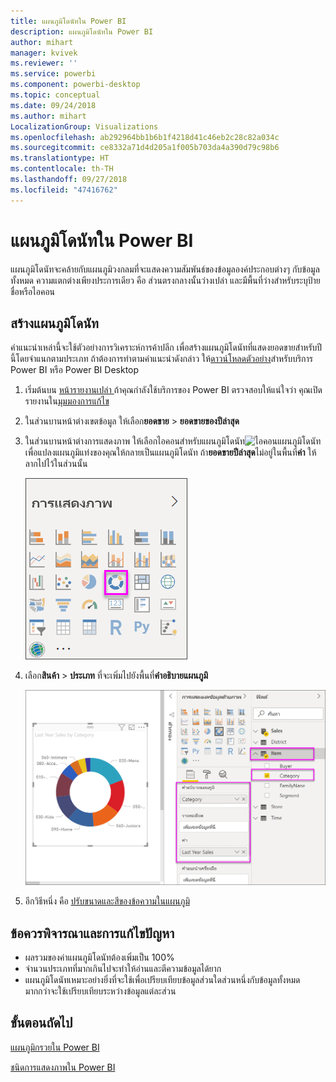 ```yaml
---
title: แผนภูมิโดนัทใน Power BI
description: แผนภูมิโดนัทใน Power BI
author: mihart
manager: kvivek
ms.reviewer: ''
ms.service: powerbi
ms.component: powerbi-desktop
ms.topic: conceptual
ms.date: 09/24/2018
ms.author: mihart
LocalizationGroup: Visualizations
ms.openlocfilehash: ab292964bb1b6b1f4218d41c46eb2c28c82a034c
ms.sourcegitcommit: ce8332a71d4d205a1f005b703da4a390d79c98b6
ms.translationtype: HT
ms.contentlocale: th-TH
ms.lasthandoff: 09/27/2018
ms.locfileid: "47416762"
---
```

# <a name="doughnut-charts-in-power-bi"></a>แผนภูมิโดนัทใน Power BI
แผนภูมิโดนัทจะคล้ายกับแผนภูมิวงกลมที่จะแสดงความสัมพันธ์ของข้อมูลองค์ประกอบต่างๆ กับข้อมูลทั้งหมด ความแตกต่างเพียงประการเดียว คือ ส่วนตรงกลางนั้นว่างเปล่า และมีพื้นที่ว่างสำหรับระบุป้ายชื่อหรือไอคอน

## <a name="create-a-doughnut-chart"></a>สร้างแผนภูมิโดนัท
คำแนะนำเหล่านี้จะใช้ตัวอย่างการวิเคราะห์การค้าปลีก เพื่อสร้างแผนภูมิโดนัทที่แสดงยอดขายสำหรับปีนี้โดยจำแนกตามประเภท ถ้าต้องการทำตามคำแนะนำดังกล่าว ให้[ดาวน์โหลดตัวอย่าง](../sample-datasets.md)สำหรับบริการ Power BI หรือ Power BI Desktop

1. เริ่มต้นบน [หน้ารายงานเปล่า ](../power-bi-report-add-page.md) ถ้าคุณกำลังใช้บริการของ Power BI ตรวจสอบให้แน่ใจว่า คุณเปิดรายงานใน[มุมมองการแก้ไข](../service-interact-with-a-report-in-editing-view.md)

2. ในส่วนบานหน้าต่างเขตข้อมูล ให้เลือก**ยอดขาย** \> **ยอดขายของปีล่าสุด**  
   
3. ในส่วนบานหน้าต่างการแสดงภาพ ให้เลือกไอคอนสำหรับแผนภูมิโดนัท![ไอคอนแผนภูมิโดนัท](media/power-bi-visualization-doughnut-charts/power-bi-icon.png) เพื่อแปลงแผนภูมิแท่งของคุณให้กลายเป็นแผนภูมิโดนัท ถ้า**ยอดขายปีล่าสุด**ไม่อยู่ในพื้นที่**ค่า** ให้ลากไปไว้ในส่วนนั้น
     
   ![บานหน้าต่างการแสดงภาพที่เลือกแผนภูมิโดนัทแล้ว](media/power-bi-visualization-doughnut-charts/power-bi-doughnut-chart.png)

4. เลือก**สินค้า** \> **ประเภท** ที่จะเพิ่มไปยังพื้นที่**คำอธิบายแผนภูมิ** 
     
    ![โดนัทถัดจากบานหน้าต่างเขตข้อมูล](media/power-bi-visualization-doughnut-charts/power-bi-doughnut-done.png)

5. อีกวิธีหนึ่ง คือ [ปรับขนาดและสีของข้อความในแผนภูมิ](power-bi-visualization-customize-title-background-and-legend.md) 

## <a name="considerations-and-troubleshooting"></a>ข้อควรพิจารณาและการแก้ไขปัญหา
* ผลรวมของค่าแผนภูมิโดนัทต้องเพิ่มเป็น 100%
* จำนวนประเภทที่มากเกินไปจะทำให้อ่านและตีความข้อมูลได้ยาก
* แผนภูมิโดนัทเหมาะอย่างยิ่งที่จะใช้เพื่อเปรียบเทียบข้อมูลส่วนใดส่วนหนึ่งกับข้อมูลทั้งหมด มากกว่าจะใช้เปรียบเทียบระหว่างข้อมูลแต่ละส่วน 

## <a name="next-steps"></a>ขั้นตอนถัดไป
[แผนภูมิกรวยใน Power BI](power-bi-visualization-funnel-charts.md)

[ชนิดการแสดงภาพใน Power BI](power-bi-visualization-types-for-reports-and-q-and-a.md)


